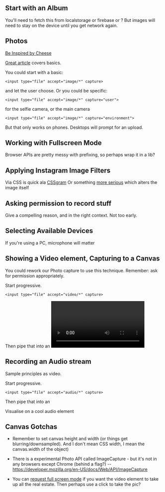 
## Start with an Album

You'll need to fetch this from localstorage or firebase or ?
But images will need to stay on the device until you get network again.


## Photos

[Be Inspired by Cheese](https://polymer-cheese.firebaseapp.com/)

[Great article](https://developers.google.com/web/fundamentals/media/capturing-images/) covers basics.

You could start with a basic:

```
<input type="file" accept="image/*" capture>
```

and let the user choose. Or you could be specific:

```
<input type="file" accept="image/*" capture="user">
```

for the selfie camera, or the main camera 

```
<input type="file" accept="image/*" capture="environment">
```

But that only works on phones. Desktops will prompt for an upload.

## Working with Fullscreen Mode

Browser APIs are pretty messy with prefixing, so perhaps wrap it in a lib?

## Applying Instagram Image Filters

Via CSS is quick ala [CSSgram](https://una.im/CSSgram/)
Or something [more serious](https://github.com/girliemac/filterous-2) which alters the image itself

## Asking permission to record stuff

Give a compelling reason, and in the right context. Not too early.

## Selecting Available Devices

If you're using a PC, microphone will matter

## Showing a Video element, Capturing to a Canvas

You could rework our Photo capture to use this technique. 
Remember: ask for permission appropriately.

Start progressive.
```
<input type="file" accept="video/*" capture>
```
Then pipe that into an <video> element and you're off


## Recording an Audio stream

Sample principles as video.

Start progressive.
```
<input type="file" accept="audio/*" capture>
```
Then pipe that into an <audio> element and you're off

Visualise on a cool audio element

## Canvas Gotchas

* Remember to set canvas height and width (or things get blurring/downsampled). And I don't mean CSS width, I mean the canvas.width of the object)

* There is a experimental Photo API called ImageCapture - but it's not in any browsers except Chrome (behind a flag?) -- https://developer.mozilla.org/en-US/docs/Web/API/ImageCapture

* You can [request full screen mode](https://developer.mozilla.org/en-US/docs/Web/API/Fullscreen_API) if you want the video element to take up all the real estate. Then perhaps use a click to take the pic? 


